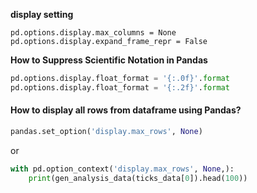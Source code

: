 **display setting**
```
pd.options.display.max_columns = None
pd.options.display.expand_frame_repr = False
```

**How to Suppress Scientific Notation in Pandas**
```python
pd.options.display.float_format = '{:.0f}'.format
pd.options.display.float_format = '{:.2f}'.format
```
#### How to display all rows from dataframe using Pandas?
```python
pandas.set_option('display.max_rows', None)
```
or
```python
with pd.option_context('display.max_rows', None,):
    print(gen_analysis_data(ticks_data[0]).head(100))
```

